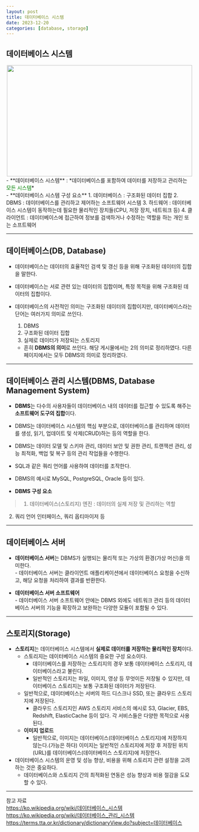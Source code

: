 ```yaml
---
layout: post
title: 데이터베이스 시스템
date: 2023-12-20
categories: [database, storage]
---
```

## 데이터베이스 시스템
<center><img src="https://github.com/LeeJae-H/LeeJae-H.github.io/assets/122717063/a7c7f9cf-8537-439e-8570-d24ad5e4adf7" width="500" height="300"></center>
- **데이터베이스 시스템** : *데이터베이스를 포함하여 데이터를 저장하고 관리하는 <span style="color:green">모든 시스템</span>*  
<br>
 - **데이터베이스 시스템 구성 요소**
  1. 데이터베이스 : 구조화된 데이터 집합
  2. DBMS : 데이터베이스를 관리하고 제어하는 소프트웨어 시스템
  3. 하드웨어 : 데이터베이스 시스템이 동작하는데 필요한 물리적인 장치들(CPU, 저장 장치, 네트워크 등)
  4. 클라이언트 : 데이터베이스에 접근하여 정보를 검색하거나 수정하는 역할을 하는 개인 또는 소프트웨어

---
## 데이터베이스(DB, Database)
  - 데이터베이스는 데이터의 효율적인 검색 및 갱신 등을 위해 구조화된 데이터의 집합을 말한다.
  - 데이터베이스는 서로 관련 있는 데이터의 집합이며, 특정 목적을 위해 구조화된 데이터의 집합이다.
   
  - 데이터베이스의 사전적인 의미는 구조화된 데이터의 집합이지만, 데이터베이스라는 단어는 여러가지 의미로 쓰인다.
      1. DBMS
      2. 구조화된 데이터 집합
      3. 실제로 데이터가 저장되는 스토리지  
      - 흔히 **DBMS의 의미**로 쓰인다. 해당 게시물에서는 2의 의미로 정리하였다. 다른 페이지에서는 모두 DBMS의 의미로 정리하였다.

---
## 데이터베이스 관리 시스템(DBMS, Database Management System)
  - **DBMS**는 다수의 사용자들이 데이터베이스 내의 데이터를 접근할 수 있도록 해주는 **소프트웨어 도구의 집합**이다.
  - DBMS는 데이터베이스 시스템의 핵심 부분으로, 데이터베이스를 관리하며 데이터를 생성, 읽기, 업데이트 및 삭제(CRUD)하는 등의 역할을 한다.
  - DBMS는 데이터 모델 및 스키마 관리, 데이터 보안 및 권한 관리, 트랜잭션 관리, 성능 최적화, 백업 및 복구 등의 관리 작업들을 수행한다.
  - SQL과 같은 쿼리 언어를 사용하여 데이터를 조작한다.
  - DBMS의 예시로 MySQL, PostgreSQL, Oracle 등이 있다.
   
  - **DBMS 구성 요소**
  >1. 데이터베이스(스토리지) 엔진 : 데이터의 실제 저장 및 관리하는 역할  
  2. 쿼리 언어 인터페이스, 쿼리 옵티마이저 등


---
## 데이터베이스 서버
  - **데이터베이스 서버**는 DBMS가 실행되는 물리적 또는 가상의 환경(가상 머신)을 의미한다.  
        - 데이터베이스 서버는 클라이언트 애플리케이션에서 데이터베이스 요청을 수신하고, 해당 요청을 처리하여 결과를 반환한다.

  - **데이터베이스 서버 소프트웨어**  
        - 데이터베이스 서버 소프트웨어 안에는 DBMS 외에도 네트워크 관리 등의 데이터베이스 서버의 기능을 확장하고 보완하는 다양한 모듈이 포함될 수 있다.

---
## 스토리지(Storage)
  - **스토리지**는 데이터베이스 시스템에서 **실제로 데이터를 저장하는 물리적인 장치**이다.
      - 스토리지는 데이터베이스 시스템의 중요한 구성 요소이다.
          - 데이터베이스를 저장하는 스토리지의 경우 보통 데이터베이스 스토리지, 데이터베이스라고 불린다.
          - 일반적인 스토리지는 파일, 이미지, 영상 등 무엇이든 저장될 수 있지만, 데이터베이스 스토리지는 보통 구조화된 데이터가 저장된다.
      - 일반적으로, 데이터베이스는 서버의 하드 디스크나 SSD, 또는 클라우드 스토리지에 저장된다.
          - 클라우드 스토리지인 AWS 스토리지 서비스의 예시로 S3, Glacier, EBS, Redshift, ElasticCache 등이 있다. 각 서비스들은 다양한 목적으로 사용된다.   
      - **이미지 업로드**
          - 일반적으로, 이미지는 데이터베이스(데이터베이스 스토리지)에 저장하지 않는다.(가능은 하다) 이미지는 일반적인 스토리지에 저장 후 저장된 위치(URL)를 데이터베이스(데이터베이스 스토리지)에 저장한다.
  - 데이터베이스 시스템의 운영 및 성능 향상, 비용을 위해 스토리지 관련 설정을 고려하는 것은 중요하다.
      - 데이터베이스와 스토리지 간의 최적화된 연동은 성능 향상과 비용 절감을 도모할 수 있다.

---
참고 자료  
https://ko.wikipedia.org/wiki/데이터베이스_시스템
https://ko.wikipedia.org/wiki/데이터베이스_관리_시스템
https://terms.tta.or.kr/dictionary/dictionaryView.do?subject=데이터베이스